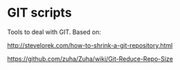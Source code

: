 # GIT scripts

Tools to deal with GIT. Based on: 

http://stevelorek.com/how-to-shrink-a-git-repository.html

https://github.com/zuha/Zuha/wiki/Git-Reduce-Repo-Size



